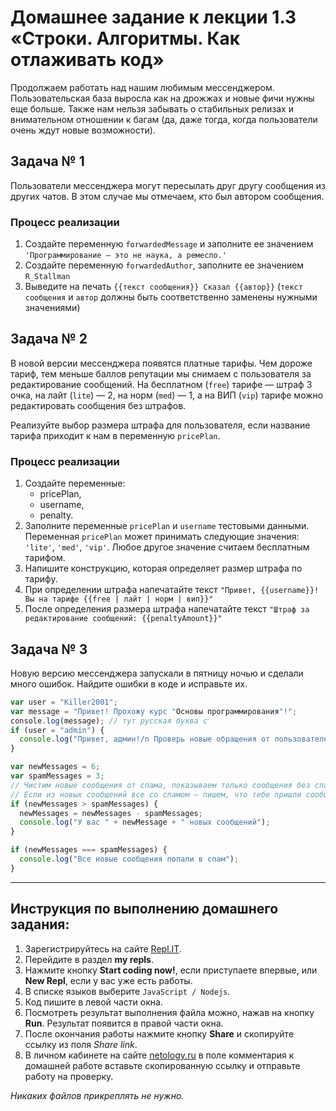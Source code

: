# Домашнее задание к лекции 1.3 «Строки. Алгоритмы. Как отлаживать код»

Продолжаем работать над нашим любимым мессенджером. Пользовательская база выросла как на дрожжах и новые фичи нужны еще больше. Также нам нельзя забывать о стабильных релизах и внимательном отношении к багам (да, даже тогда, когда пользователи очень ждут новые возможности).

## Задача № 1

Пользователи мессенджера могут пересылать друг другу сообщения из других чатов. В этом случае мы отмечаем, кто был автором сообщения.

### Процесс реализации

1. Создайте переменную `forwardedMessage` и заполните ее значением `'Программирование — это не наука, а ремесло.'`
2. Создайте переменную `forwardedAuthor`, заполните ее значением `R_Stallman`
3. Выведите на печать `{{текст сообщения}} Сказал {{автор}}` (`текст сообщения` и `автор` должны быть соответственно заменены нужными значениями)

## Задача № 2

В новой версии мессенджера появятся платные тарифы. Чем дороже тариф, тем меньше баллов репутации мы снимаем с пользователя за редактирование сообщений. На бесплатном (`free`) тарифе — штраф 3 очка, на лайт (`lite`) — 2, на норм (`med`) — 1, а на ВИП (`vip`) тарифе можно редактировать сообщения без штрафов.

Реализуйте выбор размера штрафа для пользователя, если название тарифа приходит к нам в переменную `pricePlan`.

### Процесс реализации

1. Создайте переменные:
   - pricePlan,
   - username,
   - penalty.
2. Заполните переменные `pricePlan` и `username` тестовыми данными. Переменная `pricePlan` может принимать следующие значения: `'lite'`, `'med'`, `'vip'`. Любое другое значение считаем бесплатным тарифом.
3. Напишите конструкцию, которая определяет размер штрафа по тарифу.
4. При определении штрафа напечатайте текст `"Привет, {{username}}! Вы на тарифе {{free | лайт | норм | вип}}"`
5. После определения размера штрафа напечатайте текст `"Штраф за редактирование сообщений: {{penaltyAmount}}"`

## Задача № 3

Новую версию мессенджера запускали в пятницу ночью и сделали много ошибок. Найдите ошибки в коде и исправьте их.

```javascript
var user = "Killer2001";
var message = "Привет! Прохожу курс "Основы программирования"!";
сonsole.log(message); // тут русская буква с
if (user = "admin") {
  console.log("Привет, админ!/n Проверь новые обращения от пользователей");
}

var newMessages = 6;
var spamMessages = 3;
// Чистим новые сообщения от спама, показываем только сообщения без спама.
// Если из новых сообщений все со спамом — пишем, что тебе пришли сообщения, но все — спам
if (newMessages > spamMessages) {
  newMessages = newMessages - spamMessages;
  console.log("У вас " + newMessage + " новых сообщений");
}

if (newMessages === spamMessages) {
  console.log("Все новые сообщения попали в спам");
}
```

---

## Инструкция по выполнению домашнего задания:

1. Зарегистрируйтесь на сайте [Repl.IT](https://repl.it/).
2. Перейдите в раздел **my repls**.
3. Нажмите кнопку **Start coding now!**, если приступаете впервые, или **New Repl**, если у вас уже есть работы.
4. В списке языков выберите `JavaScript / Nodejs`.
5. Код пишите в левой части окна.
6. Посмотреть результат выполнения файла можно, нажав на кнопку **Run**. Результат появится в правой части окна.
7. После окончания работы нажмите кнопку **Share** и скопируйте ссылку из поля _Share link_.
8. В личном кабинете на сайте [netology.ru](http://netology.ru/) в поле комментария к домашней работе вставьте скопированную ссылку и отправьте работу на проверку.

_Никаких файлов прикреплять не нужно._
